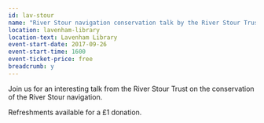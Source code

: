 ```yaml
---
id: lav-stour
name: "River Stour navigation conservation talk by the River Stour Trust"
location: lavenham-library
location-text: Lavenham Library
event-start-date: 2017-09-26
event-start-time: 1600
event-ticket-price: free
breadcrumb: y
---
```


Join us for an interesting talk from the River Stour Trust on the conservation of the River Stour navigation.

Refreshments available for a £1 donation.

